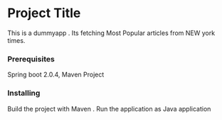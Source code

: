   # Project Title

This is a dummyapp . Its fetching Most Popular articles from NEW york times.

### Prerequisites

Spring boot 2.0.4, Maven Project



### Installing

Build the project with Maven . Run the application as Java application





